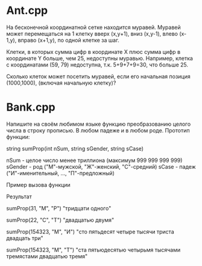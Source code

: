 # Ant.cpp
На бесконечной координатной сетке находится муравей. Муравей может перемещаться на 1 клетку вверх (x,y+1), вниз (x,y-1), влево (x-1,y), вправо (x+1,y), по одной клетке за шаг.

Клетки, в которых сумма цифр в координате X плюс сумма цифр в координате Y больше, чем 25, недоступны муравью. Например, клетка с координатами (59, 79) недоступна, т.к. 5+9+7+9=30, что больше 25.

Сколько клеток может посетить муравей, если его начальная позиция (1000,1000), (включая начальную клетку)?



# Bank.cpp 
Напишите на своём любимом языке функцию преобразованию целого числа в строку прописью. В любом падеже и в любом роде. Прототип функции: 
 
string sumProp(int nSum, string sGender, string sCase) 
 
nSum - целое число менее триллиона (максимум 999 999 999 999) 
sGender - род ("М"-мужской, "Ж"-женский, "С"-средний) 
sCase - падеж ("И"-именительный, …, "П"-предложный)

Пример вызова функции

Результат

sumProp(31, "М", "Р") "тридцати одного"

sumProp(22, "С", "Т") "двадцатью двумя"

sumProp(154323, "М", "И") "сто пятьдесят четыре тысячи триста двадцать три"

sumProp(154323, "М", "Т") "ста пятьюдесятью четырьмя тысячами тремястами двадцатью тремя"
